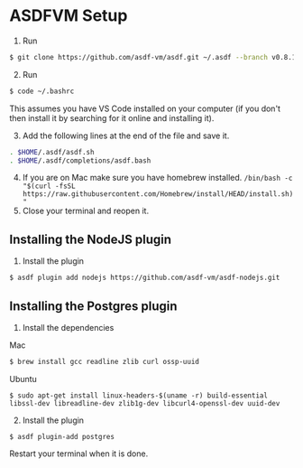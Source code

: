 # ASDFVM Setup
1. Run 
```bash
$ git clone https://github.com/asdf-vm/asdf.git ~/.asdf --branch v0.8.1
```

2. Run 
```bash
$ code ~/.bashrc
```
This assumes you have VS Code installed on your computer (if you don't then install it by searching for it online and installing it).

3. Add the following lines at the end of the file and save it.
```bash
. $HOME/.asdf/asdf.sh
. $HOME/.asdf/completions/asdf.bash
```
4. If you are on Mac make sure you have homebrew installed.
`/bin/bash -c "$(curl -fsSL https://raw.githubusercontent.com/Homebrew/install/HEAD/install.sh)"`
5. Close your terminal and reopen it.

## Installing the NodeJS plugin
1. Install the plugin
```bash
$ asdf plugin add nodejs https://github.com/asdf-vm/asdf-nodejs.git
```

## Installing the Postgres plugin
1. Install the dependencies

Mac
```bash
$ brew install gcc readline zlib curl ossp-uuid
```

Ubuntu
```
$ sudo apt-get install linux-headers-$(uname -r) build-essential libssl-dev libreadline-dev zlib1g-dev libcurl4-openssl-dev uuid-dev
```

2. Install the plugin
```
$ asdf plugin-add postgres
```


Restart your terminal when it is done.